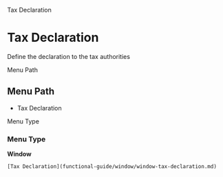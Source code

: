
Tax Declaration
# Tax Declaration


Define the declaration to the tax authorities

Menu Path
## Menu Path



- Tax Declaration

Menu Type
### Menu Type

**Window**


```
[Tax Declaration](functional-guide/window/window-tax-declaration.md)
```
